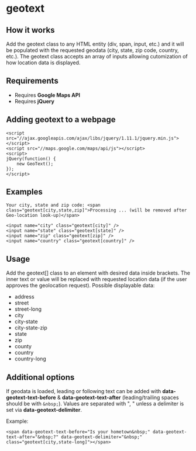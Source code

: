 geotext
=======

## How it works
Add the geotext class to any HTML entity (div, span, input, etc.) and it will be populated with the requested geodata (city, state, zip code, country, etc.).  The geotext class accepts an array of inputs allowing cutomization of how location data is displayed.

## Requirements
- Requires **Google Maps API**
- Requires **jQuery**

## Adding geotext to a webpage
```
<script src="//ajax.googleapis.com/ajax/libs/jquery/1.11.1/jquery.min.js"></script>
<script src="//maps.google.com/maps/api/js"></script>
<script>
jQuery(function() { 
	new GeoText();	
});
</script>
```

## Examples
```
Your city, state and zip code: <span class="geotext[city,state,zip]">Processing ... (will be removed after Geo-location look-up)</span>

<input name="city" class="geotext[city]" />
<input name="state" class="geotext[state]" />
<input name="zip" class="geotext[zip]" />
<input name="country" class="geotext[country]" />
```

## Usage
Add the geotext[] class to an element with desired data inside brackets.  The inner text or value will be replaced with requested location data (if the user approves the geolocation request). Possible displayable data:

- address
- street
- street-long
- city
- city-state
- city-state-zip
- state
- zip
- county
- country
- country-long

## Additional options
If geodata is loaded, leading or following text can be added with **data-geotext-text-before** & **data-geotext-text-after** (leading/trailing spaces should be with `&nbsp;`).  Values are separated with ", " unless a delimiter is set via **data-geotext-delimiter**.

Example:
```
<span data-geotext-text-before="Is your hometown&nbsp;" data-geotext-text-after="&nbsp;?" data-geotext-delimiter="&nbsp;" class="geotext[city,state-long]"></span>
```

